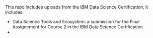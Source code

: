 This repo includes uploads from the IBM Data Science Certification, it includes:
- Data Science Tools and Ecosystem: a submission for the Final Assignement for Course 2 in the IBM Data Science Certification
- 
